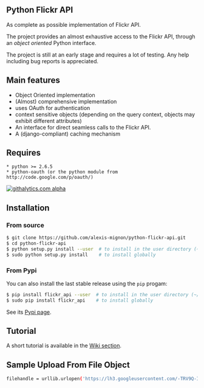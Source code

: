 Python Flickr API
-----------------

As complete as possible implementation of Flickr API.

The project provides an almost exhaustive access to the Flickr API, through an *object oriented* Python interface.

The project is still at an early stage and requires a lot of testing.
Any help including bug reports is appreciated.

Main features
-------------
  *  Object Oriented implementation
  *  (Almost) comprehensive implementation
  *  uses OAuth for authentication
  *  context sensitive objects (depending on the query context, objects may exhibit different attributes)
  *  An interface for direct seamless calls to the Flickr API.
  *  A (django-compliant) caching mechanism

Requires
--------
	* python >= 2.6.5 
	* python-oauth (or the python module from http://code.google.com/p/oauth/)

[![githalytics.com alpha](https://cruel-carlota.pagodabox.com/950bd311453e675e4a06ec3a5e99e420 "githalytics.com")](http://githalytics.com/alexis-mignon/python-flickr-api)

Installation
------------

### From source

```bash
$ git clone https://github.com/alexis-mignon/python-flickr-api.git
$ cd python-flickr-api
$ python setup.py install --user  # to install in the user directory (~/.local)
$ sudo python setup.py install    # to install globally
```

### From Pypi

You can also install the last stable release using the `pip` progam:
```bash
$ pip install flickr_api --user  # to install in the user directory (~/.local)
$ sudo pip install flickr_api    # to install globally
```
See its [Pypi page](https://pypi.python.org/pypi/flickr_api/0.4).

Tutorial
--------
A short tutorial is available in the [Wiki section](https://github.com/alexis-mignon/python-flickr-api/wiki/Tutorial).

Sample Upload From File Object
------------------------------
```bash
filehandle = urllib.urlopen('https://lh3.googleusercontent.com/-TRV9Q-I5fKQ/Vra2--V-WfI/AAAAAAAADqE/IulOGUuTYhc/s2048/stock-photo-86399577.jpg')
```
